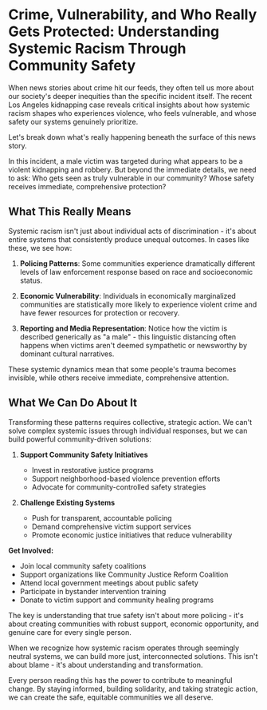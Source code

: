 # Crime, Vulnerability, and Who Really Gets Protected: Understanding Systemic Racism Through Community Safety

When news stories about crime hit our feeds, they often tell us more about our society's deeper inequities than the specific incident itself. The recent Los Angeles kidnapping case reveals critical insights about how systemic racism shapes who experiences violence, who feels vulnerable, and whose safety our systems genuinely prioritize.

Let's break down what's really happening beneath the surface of this news story.

In this incident, a male victim was targeted during what appears to be a violent kidnapping and robbery. But beyond the immediate details, we need to ask: Who gets seen as truly vulnerable in our community? Whose safety receives immediate, comprehensive protection?

## What This Really Means

Systemic racism isn't just about individual acts of discrimination - it's about entire systems that consistently produce unequal outcomes. In cases like these, we see how:

1. **Policing Patterns**: Some communities experience dramatically different levels of law enforcement response based on race and socioeconomic status.

2. **Economic Vulnerability**: Individuals in economically marginalized communities are statistically more likely to experience violent crime and have fewer resources for protection or recovery.

3. **Reporting and Media Representation**: Notice how the victim is described generically as "a male" - this linguistic distancing often happens when victims aren't deemed sympathetic or newsworthy by dominant cultural narratives.

These systemic dynamics mean that some people's trauma becomes invisible, while others receive immediate, comprehensive attention.

## What We Can Do About It

Transforming these patterns requires collective, strategic action. We can't solve complex systemic issues through individual responses, but we can build powerful community-driven solutions:

1. **Support Community Safety Initiatives**
   - Invest in restorative justice programs
   - Support neighborhood-based violence prevention efforts
   - Advocate for community-controlled safety strategies

2. **Challenge Existing Systems**
   - Push for transparent, accountable policing
   - Demand comprehensive victim support services
   - Promote economic justice initiatives that reduce vulnerability

**Get Involved:**
- Join local community safety coalitions
- Support organizations like Community Justice Reform Coalition
- Attend local government meetings about public safety
- Participate in bystander intervention training
- Donate to victim support and community healing programs

The key is understanding that true safety isn't about more policing - it's about creating communities with robust support, economic opportunity, and genuine care for every single person.

When we recognize how systemic racism operates through seemingly neutral systems, we can build more just, interconnected solutions. This isn't about blame - it's about understanding and transformation.

Every person reading this has the power to contribute to meaningful change. By staying informed, building solidarity, and taking strategic action, we can create the safe, equitable communities we all deserve.